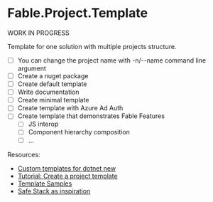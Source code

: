 # Fable.Project.Template

WORK IN PROGRESS

Template for one solution with multiple projects structure.

- [ ] You can change the project name with -n/--name command line argument
- [ ] Create a nuget package 
- [ ] Create default template
- [ ] Write documentation
- [ ] Create minimal template
- [ ] Create template with Azure Ad Auth
- [ ] Create template that demonstrates Fable Features
    - [ ] JS interop
    - [ ] Component hierarchy composition
    - [ ] ...
 
Resources:
- [Custom templates for dotnet new](https://learn.microsoft.com/en-us/dotnet/core/tools/custom-templates#installing-a-template)
- [Tutorial: Create a project template](https://learn.microsoft.com/en-us/dotnet/core/tutorials/cli-templates-create-project-template)
- [Template Samples](https://github.com/dotnet/dotnet-template-samples)
- [Safe Stack as inspiration](https://github.com/SAFE-Stack/SAFE-template)
